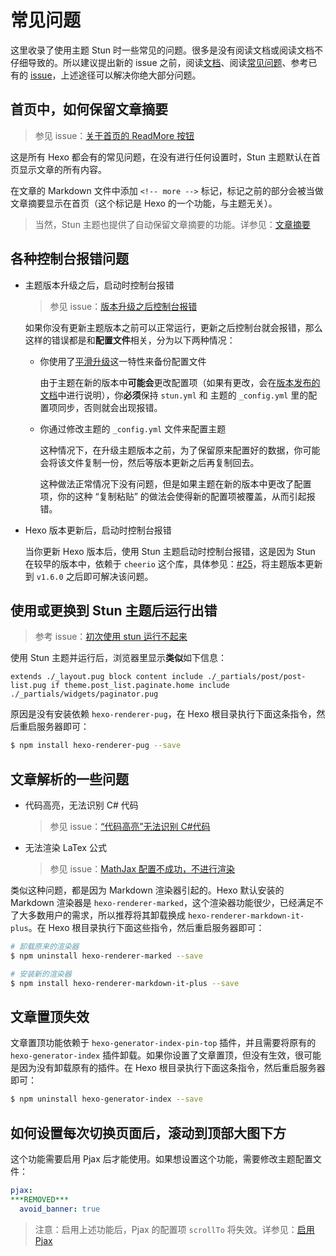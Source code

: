 # 常见问题

这里收录了使用主题 Stun 时一些常见的问题。很多是没有阅读文档或阅读文档不仔细导致的。所以建议提出新的 issue 之前，阅读[文档](https://liuyib.github.io/hexo-theme-stun)、阅读[常见问题](https://github.com/liuyib/hexo-theme-stun/blob/master/FAQ.md)、参考已有的 [issue](https://github.com/liuyib/hexo-theme-stun/issues?q=is%3Aissue+is%3Aclosed)，上述途径可以解决你绝大部分问题。

## 首页中，如何保留文章摘要

> 参见 issue：[关于首页的 ReadMore 按钮](https://github.com/liuyib/hexo-theme-stun/issues/8)

这是所有 Hexo 都会有的常见问题，在没有进行任何设置时，Stun 主题默认在首页显示文章的所有内容。

在文章的 Markdown 文件中添加 `<!-- more -->` 标记，标记之前的部分会被当做文章摘要显示在首页（这个标记是 Hexo 的一个功能，与主题无关）。

> 当然，Stun 主题也提供了自动保留文章摘要的功能。详参见：[文章摘要](https://liuyib.github.io/hexo-theme-stun/zh-CN/guide/primary-setting.html#%E6%96%87%E7%AB%A0%E6%91%98%E8%A6%81)

## 各种控制台报错问题

- 主题版本升级之后，启动时控制台报错

  > 参见 issue：[版本升级之后控制台报错](https://github.com/liuyib/hexo-theme-stun/issues/33)

  如果你没有更新主题版本之前可以正常运行，更新之后控制台就会报错，那么这样的错误都是和**配置文件**相关，分为以下两种情况：

  - 你使用了[平滑升级](https://liuyib.github.io/hexo-theme-stun/zh-CN/advanced/advanced-setting.html#%E5%B9%B3%E6%BB%91%E5%8D%87%E7%BA%A7)这一特性来备份配置文件

    由于主题在新的版本中**可能会**更改配置项（如果有更改，会在[版本发布的文档](https://github.com/liuyib/hexo-theme-stun/releases)中进行说明），你**必须**保持 `stun.yml` 和 主题的 `_config.yml` 里的配置项同步，否则就会出现报错。

  - 你通过修改主题的 `_config.yml` 文件来配置主题

    这种情况下，在升级主题版本之前，为了保留原来配置好的数据，你可能会将该文件复制一份，然后等版本更新之后再复制回去。

    这种做法正常情况下没有问题，但是如果主题在新的版本中更改了配置项，你的这种 “复制粘贴” 的做法会使得新的配置项被覆盖，从而引起报错。

- Hexo 版本更新后，启动时控制台报错

  当你更新 Hexo 版本后，使用 Stun 主题启动时控制台报错，这是因为 Stun 在较早的版本中，依赖于 `cheerio` 这个库，具体参见：[#25](https://github.com/liuyib/hexo-theme-stun/issues/25)，将主题版本更新到 `v1.6.0` 之后即可解决该问题。

## 使用或更换到 Stun 主题后运行出错

> 参考 issue：[初次使用 stun 运行不起来](https://github.com/liuyib/hexo-theme-stun/issues/2)

使用 Stun 主题并运行后，浏览器里显示**类似**如下信息：

`extends ./_layout.pug block content include ./_partials/post/post-list.pug if theme.post_list.paginate.home include ./_partials/widgets/paginator.pug`

原因是没有安装依赖 `hexo-renderer-pug`，在 Hexo 根目录执行下面这条指令，然后重启服务器即可：

```bash
$ npm install hexo-renderer-pug --save
```

## 文章解析的一些问题

- 代码高亮，无法识别 C# 代码

  > 参见 issue：[“代码高亮”无法识别 C#代码](https://github.com/liuyib/hexo-theme-stun/issues/12)

- 无法渲染 LaTex 公式

  > 参见 issue：[MathJax 配置不成功，不进行渲染](https://github.com/liuyib/hexo-theme-stun/issues/6)

类似这种问题，都是因为 Markdown 渲染器引起的。Hexo 默认安装的 Markdown 渲染器是 `hexo-renderer-marked`，这个渲染器功能很少，已经满足不了大多数用户的需求，所以推荐将其卸载换成 `hexo-renderer-markdown-it-plus`。在 Hexo 根目录执行下面这些指令，然后重启服务器即可：

```bash
# 卸载原来的渲染器
$ npm uninstall hexo-renderer-marked --save

# 安装新的渲染器
$ npm install hexo-renderer-markdown-it-plus --save
```

## 文章置顶失效

文章置顶功能依赖于 `hexo-generator-index-pin-top` 插件，并且需要将原有的 `hexo-generator-index` 插件卸载。如果你设置了文章置顶，但没有生效，很可能是因为没有卸载原有的插件。在 Hexo 根目录执行下面这条指令，然后重启服务器即可：

```bash
$ npm uninstall hexo-generator-index --save
```

## 如何设置每次切换页面后，滚动到顶部大图下方

这个功能需要启用 Pjax 后才能使用。如果想设置这个功能，需要修改主题配置文件：

```yaml
pjax:
***REMOVED***
  avoid_banner: true
```

> 注意：启用上述功能后，Pjax 的配置项 `scrollTo` 将失效。详参见：[启用 Pjax](https://liuyib.github.io/hexo-theme-stun/zh-CN/advanced/third-part.html#%E5%90%AF%E7%94%A8-pjax)
